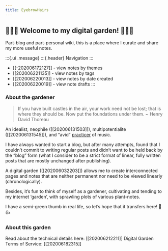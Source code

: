 ```yaml
---
title: EyebrowHairs
---
```


## 🌷🌱🌹 Welcome to my digital garden! 🌼🌿🌻
Part-blog and part-personal wiki, this is a place where I curate and share my more useful notes.

:::{.ui .message}
:::{.header}
Navigation
:::
- [[-202006172127]] - view notes by themes 
- [[202006221135]] - view notes by tags 
- [[202006220013]] - view notes by date created 
- [[202006220019]] - view note drafts
:::

### About the gardener
> If you have built castles in the air, your work need not be lost; that is where they should be. Now put the foundations under them. ~ Henry David Thoreau

An idealist, neophile ([[202006131503]]), multipotentialite ([[202006131545]]), and “avid” [practicer](https://www.reddit.com/r/1000daysofpractice/) of music. 

I have always wanted to start a blog, but after many attempts, found that I couldn’t commit to writing regular posts and didn’t want to be held back by the “blog” form (what I consider to be a strict format of linear, fully written posts that are mostly unchanged after publishing).

A digital garden ([[202006032203]]) allows me to create interconnected pages and notes that are neither permanent nor need to be viewed linearly (chronologically).

Besides, it’s fun to think of myself as a gardener, cultivating and tending to my internet ‘garden’, with sprawling plots of various plant-notes.

I have a semi-green thumb in real life, so let’s hope that it transfers here! 🌱👍

### About this garden
Read about the technical details here: [[202006212211]]
Digital Garden Terms of Service: [[202006182315]]